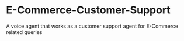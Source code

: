 # E-Commerce-Customer-Support
A voice agent that works as a customer support agent for E-Commerce related queries
